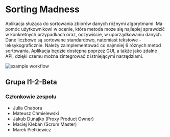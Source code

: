 # Sorting Madness
Aplikacja służąca do sortowania zbiorów danych różnymi algorytmami. Ma pomóc użytkownikowi w ocenie, która metoda może się najlepiej sprawdzić w konkretnych przypadkach oraz, oczywiście, w uporządkowaniu danych. Dane liczbowe są sortowane standardowo, natomiast tekstowe - leksykograficznie. Należy zaimplementować co najmniej 6 różnych metod sortowania. Aplikacja będzie dostępna poprzez GUI, a także jako zdalne API, dzięki czemu można zintegrować z istniejącymi narzędziami.

![example workflow](https://github.com/Sopczasty/sortingMadness/actions/workflows/build.yml/badge.svg)

## Grupa I1-2-Beta

### Członkowie zespołu

* Julia Chabora
* Mateusz Chmielewski
* Jakub Dunajko (Proxy Product Owner)
* Maciej Kleban (Scrum Master)
* Marek Pietkiewicz
